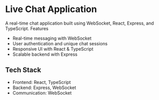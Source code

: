 # Live Chat Application

A real-time chat application built using WebSocket, React, Express, and TypeScript.
Features

  - Real-time messaging with WebSocket
  - User authentication and unique chat sessions
  - Responsive UI with React & TypeScript
  - Scalable backend with Express

## Tech Stack

  - Frontend: React, TypeScript
  - Backend: Express, WebSocket
  - Communication: WebSocket  
